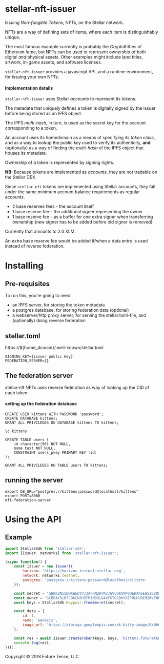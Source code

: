 # stellar-nft-issuer

Issuing *Non-fungible Tokens*, NFTs, on the Stellar network.

NFTs are a way of defining sets of items, where each item is distinguishably unique.

The most famous example currently is probably the CryptoKitties of Ethereum fame, but NFTs
can be used to represent ownership of both digital *and* physical assets.
Other examples might include land titles, artwork, in-game assets, and software licenses.

`stellar-nft-issuer` provides a javascript API, and a runtime environment, for issuing your own NFTs.

#### Implementation details

`stellar-nft-issuer` uses Stellar *accounts* to represent its tokens.

The metadata that uniquely defines a token is digitally signed by the issuer
before being stored as an IPFS object.

The IPFS *multi-hash*, in turn, is used as the secret key for the
account corresponding to a token.

An account uses its homedomain as a means of specifying its *token class*,
and as a way to lookup the public key used to verify its authenticity, **and**
(optionally) as a way of finding the *multi-hash* of the IPFS object that houses its metadata.

Ownership of a token is represented by signing rights. 

**NB:** Because tokens are implemented as *accounts*, they are not tradable on the Stellar DEX.

Since `stellar-nft` tokens are implemented using Stellar accounts,
they fall under the same minimum account balance requirements as regular accounts.

* 2 base reserves fees - the account itself
* 1 base reserve fee - the additional signer representing the owner
* 1 base reserve fee - as a buffer for one extra signer when transferring ownership (new signer has to be added before old signer is removed)

Currently that amounts to 2.0 XLM.

An extra base reserve fee would be added if/when a data entry is used instead of reverse federation.

# Installing

## Pre-requisites

To run this, you're going to need

* an IPFS server, for storing the token metadata
* a postgres database, for storing federation data (optional)
* a webserver/http proxy server, for serving the stellar.toml-file, and (optionally) doing reverse federation


## stellar.toml

https://${home_domain}/.well-known/stellar.toml

```
SIGNING_KEY={issuer public key}
FEDERATION_SERVER={}
```

## The federation server

stellar-nft NFTs uses reverse federation as way of looking up the CID of each token.

#### setting up the federation database

```
CREATE USER kittens WITH PASSWORD 'password';
CREATE DATABASE kittens;
GRANT ALL PRIVILEGES ON DATABASE kittens TO kittens;

\c kittens

CREATE TABLE users (
	id character(56) NOT NULL,
	name text NOT NULL,
	CONSTRAINT users_pkey PRIMARY KEY (id)
);

GRANT ALL PRIVILEGES ON TABLE users TO kittens;
```

## running the server

```
export DB_URL="postgres://kittens:password@localhost/kittens"
export PORT=8080
nft-federation-server
```


# Using the API

## Example

```javascript
import StellarSdk from 'stellar-sdk';
import {Issuer, networks} from 'stellar-nft-issuer';

(async function() {
    const issuer = new Issuer({
        horizon: 'https://horizon-testnet.stellar.org',
        network: networks.testnet,
        postgres: 'postgres://kittens:password@localhost/kittens'
    });

    const secret = 'SBRK2N55DHXWEDYP33AFKN2HYKVJGVVGKAVPOQEHARSEH5262OFS5BST';
    const owner = 'GCBRAY5LD7CBKCN3H5FMIN33LU4XFGTGCDKYXZPDLHUDEM2WVFNMIXCQ';
    const keys = StellarSdk.Keypair.fromSecret(secret);

    const data = {
        id: 1,
        name: 'Genesis',
        image_url: 'https://storage.googleapis.com/ck-kitty-image/0x06012c8cf97bead5deae237070f9587f8e7a266d/1.png'
    };

    const res = await issuer.createToken(keys, keys, 'kittens.futuretense.io', data, owner);
    console.log(res);
})();
```

Copyright © 2018 Future Tense, LLC
